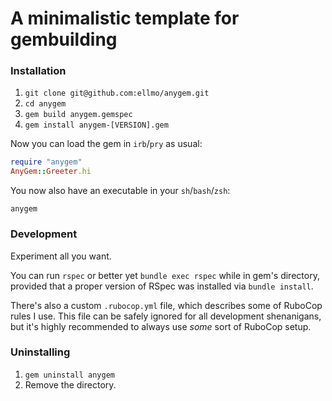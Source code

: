 # A minimalistic template for gembuilding

### Installation

1. `git clone git@github.com:ellmo/anygem.git`
2. `cd anygem`
3. `gem build anygem.gemspec`
4. `gem install anygem-[VERSION].gem`

Now you can load the gem in `irb`/`pry` as usual:

```ruby
require "anygem"
AnyGem::Greeter.hi
```

You now also have an executable in your `sh`/`bash`/`zsh`:

`anygem`

### Development

Experiment all you want.

You can run `rspec` or better yet `bundle exec rspec` while in gem's directory, provided that
a proper version of RSpec was installed via `bundle install`.

There's also a custom `.rubocop.yml` file, which describes some of RuboCop rules I use. This file
can be safely ignored for all development shenanigans, but it's highly recommended to always
use _some_ sort of RuboCop setup.

### Uninstalling

1. `gem uninstall anygem`
2. Remove the directory.
